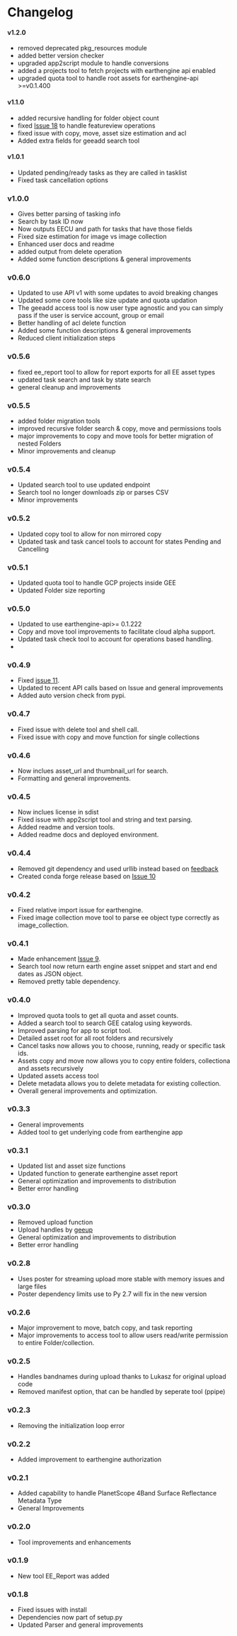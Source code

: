 # Changelog

#### v1.2.0
- removed deprecated pkg_resources module
- added better version checker
- upgraded app2script module to handle conversions
- added a projects tool to fetch projects with earthengine api enabled
- upgraded quota tool to handle root assets for earthengine-api >=v0.1.400

#### v1.1.0
- added recursive handling for folder object count
- fixed [Issue 18](https://github.com/samapriya/gee_asset_manager_addon/issues/18) to handle featureview operations
- fixed issue with copy, move, asset size estimation and acl
- Added extra fields for geeadd search tool

#### v1.0.1
- Updated pending/ready tasks as they are called in tasklist
- Fixed task cancellation options

### v1.0.0
- Gives better parsing of tasking info
- Search by task ID now
- Now outputs EECU and path for tasks that have those fields
- Fixed size estimation for image vs image collection
- Enhanced user docs and readme
- added output from delete operation
- Added some function descriptions & general improvements

### v0.6.0
- Updated to use API v1 with some updates to avoid breaking changes
- Updated some core tools like size update and quota updation
- The geeadd access tool is now user type agnostic and you can simply pass if the user is service account, group or email
- Better handling of acl delete function
- Added some function descriptions & general improvements
- Reduced client initialization steps

### v0.5.6
- fixed ee_report tool to allow for report exports for all EE asset types
- updated task search and task by state search
- general cleanup and improvements

### v0.5.5
- added folder migration tools
- improved recursive folder search & copy, move and permissions tools
- major improvements to copy and move tools for better migration of nested Folders
- Minor improvements and cleanup

### v0.5.4
- Updated search tool to use updated endpoint
- Search tool no longer downloads zip or parses CSV
- Minor improvements

### v0.5.2
- Updated copy tool to allow for non mirrored copy
- Updated task and task cancel tools to account for states Pending and Cancelling

### v0.5.1
- Updated quota tool to handle GCP projects inside GEE
- Updated Folder size reporting

### v0.5.0
- Updated to use earthengine-api>= 0.1.222
- Copy and move tool improvements to facilitate cloud alpha support.
- Updated task check tool to account for operations based handling.
-
### v0.4.9
- Fixed [issue 11](https://github.com/samapriya/gee_asset_manager_addon/issues/11).
- Updated to recent API calls based on Issue and general improvements
- Added auto version check from pypi.

### v0.4.7
- Fixed issue with delete tool and shell call.
- Fixed issue with copy and move function for single collections

### v0.4.6
- Now inclues asset_url and thumbnail_url for search.
- Formatting and general improvements.

### v0.4.5
- Now inclues license in sdist
- Fixed issue with app2script tool and string and text parsing.
- Added readme and version tools.
- Added readme docs and deployed environment.

### v0.4.4
- Removed git dependency and used urllib instead based on [feedback](https://github.com/samapriya/gee_asset_manager_addon/issues/10)
- Created conda forge release based on [Issue 10](https://github.com/samapriya/gee_asset_manager_addon/issues/10)

### v0.4.2
- Fixed relative import issue for earthengine.
- Fixed image collection move tool to parse ee object type correctly as image_collection.

### v0.4.1
- Made enhancement [Issue 9](https://github.com/samapriya/gee_asset_manager_addon/issues/9).
- Search tool now return earth engine asset snippet and start and end dates as JSON object.
- Removed pretty table dependency.

### v0.4.0
- Improved quota tools to get all quota and asset counts.
- Added a search tool to search GEE catalog using keywords.
- Improved parsing for app to script tool.
- Detailed asset root for all root folders and recursively
- Cancel tasks now allows you to choose, running, ready or specific task ids.
- Assets copy and move now allows you to copy entire folders, collectiona and assets recursively
- Updated assets access tool
- Delete metadata allows you to delete metadata for existing collection.
- Overall general improvements and optimization.

### v0.3.3
- General improvements
- Added tool to get underlying code from earthengine app

### v0.3.1
- Updated list and asset size functions
- Updated function to generate earthengine asset report
- General optimization and improvements to distribution
- Better error handling

### v0.3.0
- Removed upload function
- Upload handles by [geeup](https://github.com/samapriya/geeup)
- General optimization and improvements to distribution
- Better error handling

### v0.2.8
- Uses poster for streaming upload more stable with memory issues and large files
- Poster dependency limits use to Py 2.7 will fix in the new version

### v0.2.6
- Major improvement to move, batch copy, and task reporting
- Major improvements to access tool to allow users read/write permission to entire Folder/collection.

### v0.2.5
- Handles bandnames during upload thanks to Lukasz for original upload code
- Removed manifest option, that can be handled by seperate tool (ppipe)

### v0.2.3
- Removing the initialization loop error

### v0.2.2
- Added improvement to earthengine authorization

### v0.2.1
- Added capability to handle PlanetScope 4Band Surface Reflectance Metadata Type
- General Improvements

### v0.2.0
- Tool improvements and enhancements

### v0.1.9
- New tool EE_Report was added

### v0.1.8
- Fixed issues with install
- Dependencies now part of setup.py
- Updated Parser and general improvements
